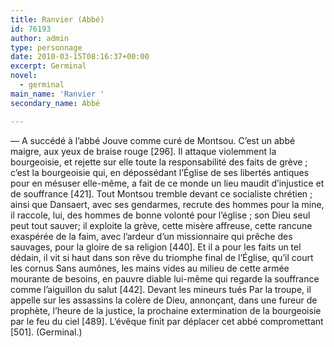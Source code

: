```yaml
---
title: Ranvier (Abbé)
id: 76193
author: admin
type: personnage
date: 2010-03-15T08:16:37+00:00
excerpt: Germinal
novel:
  - germinal
main_name: 'Ranvier '
secondary_name: Abbé

---
```

— A succédé à l&rsquo;abbé Jouve comme curé de Montsou. C&rsquo;est un abbé maigre, aux yeux de braise rouge [296]. Il attaque violemment la bourgeoisie, et rejette sur elle toute la responsabilité des faits de grève ; c&rsquo;est la bourgeoisie qui, en dépossédant l&rsquo;Église de ses libertés antiques pour en mésuser elle-même, a fait de ce monde un lieu maudit d&rsquo;injustice et de souffrance [421]. Tout Montsou tremble devant ce socialiste chrétien ; ainsi que Dansaert, avec ses gendarmes, recrute des hommes pour la mine, il raccole, lui, des hommes de bonne volonté pour l&rsquo;église ; son Dieu seul peut tout sauver; il exploite la grève, cette misère affreuse, cette rancune exaspérée de la faim, avec l&rsquo;ardeur d&rsquo;un missionnaire qui prêche des sauvages, pour la gloire de sa religion [440]. Et il a pour les faits un tel dédain, il vit si haut dans son rêve du triomphe final de l&rsquo;Église, qu&rsquo;il court les cornus Sans aumônes, les mains vides au milieu de cette armée mourante de besoins, en pauvre diable lui-même qui regarde la souffrance comme l&rsquo;aiguillon du salut [442]. Devant les mineurs tués Par la troupe, il appelle sur les assassins la colère de Dieu, annonçant, dans une fureur de prophète, l&rsquo;heure de la justice, la prochaine extermination de la bourgeoisie par le feu du ciel [489]. L&rsquo;évêque finit par déplacer cet abbé compromettant [501]. (Germinal.)